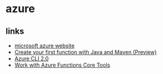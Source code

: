 # azure


## links
* [microsoft azure website](https://azure.microsoft.com/en-us/)
* [Create your first function with Java and Maven (Preview)](https://docs.microsoft.com/en-us/azure/azure-functions/functions-create-first-java-maven)
* [Azure CLI 2.0](https://docs.microsoft.com/en-us/cli/azure/?view=azure-cli-latest)
* [Work with Azure Functions Core Tools](https://docs.microsoft.com/en-us/azure/azure-functions/functions-run-local#v2)
